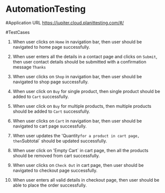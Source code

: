 # AutomationTesting

#Application URL
https://jupiter.cloud.planittesting.com/#/

#TestCases 

1. When user clicks on `Home` in navigation bar, then user should be navigated to home page successfully.

2. When user enters all the details in a contact page and clicks on `Submit`, then user contact details should be submitted with a confirmation message `Thanks`

3. When user clicks on `Shop` in navigation bar, then user should be navigated to shop page successfully.

4. When user click on `Buy` for single product, then single product should be added to `Cart` successfully.

5. When user click on `Buy` for multiple products, then multiple products should be added to `Cart` successfully.

6. When user clicks on `Cart` in navigation bar, then user should be navigated to cart page successfully.

7. When user updates the 'Quantity` for a product in cart page, then `Subtotal` should be updated successfully.

8. When user click on 'Empty Cart` in cart page, then all the products should be removed from cart successfully.

9. When user clicks on `Check Out` in cart page, then user should be navigated to checkout page successfully.

10. When user enters all valid details in checkout page, then user should be able to place the order successfully.
